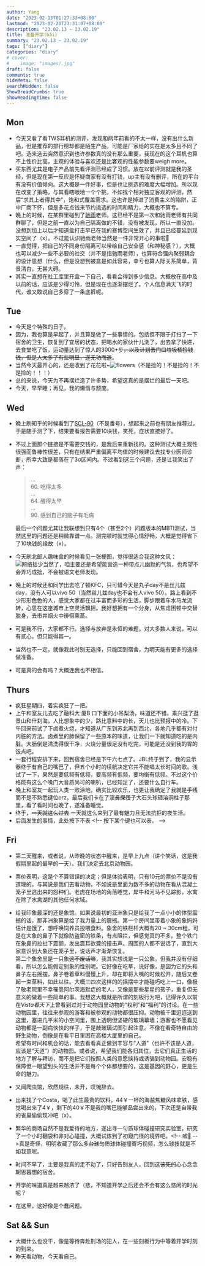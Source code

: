```yaml
---
author: Yang
date: "2023-02-13T01:27:33+08:00"
lastmod: "2023-02-20T23:31:07+08:00"
description: "23.02.13 ~ 23.02.19"
title: 准备开学(bǎi)
summary: "23.02.13 ~ 23.02.19"
tags: ["diary"]
categories: "diary"
# cover: 
#    image: "images/.jpg"
draft: false
comments: true
hideMeta: false
searchHidden: false
ShowBreadCrumbs: true
ShowReadingTime: false
---
```


## Mon

- 今天又看了看TWS耳机的测评，发现和两年前看的不太一样，没有出什么新品，但是推荐的排行榜却都是陌生产品，可能是厂家给的实在是太多且不同了吧。选来选去突然意识到也许参数真的没有那么重要，我现在的这个耳机也算不上性价比高，主观的体验与喜欢还是比客观的性能参数要weigh more。
- 买东西尤其是电子产品前先看评测已经成了习惯。放在以前评测就是我的圣经，但是现在第一反应是怀疑商家有没有打钱，up主有没有删评，所在的平台有没有价值倾向。这大概是一件好事，但是也让挑选的难度大幅增加。所以现在改变了策略，与其看瞎眼地一个个挑，不如找个相对独立客观的评测，然后“求其上者得其中”，饱和式覆盖需求。这也许是掉进了消费主义的陷阱，正中厂商下怀，但是多花点钱来节约挑选的时间和精力，大概也不算亏。
- 晚上的时候，在某群里碰到了[驰雨](https://chiyuru.github.io/)老师。这已经不是第一次和驰雨老师有共同群聊了，但是之前一直以为自己隔离做的不错，没有被发现，所以一直没加。没想到加上以后才知道盒打击早已在我的赛博空间生效了，并且已经蔓延到现实空间了（x）。不过能认识驰雨老师当然是一件非常开心的事啦🥳
- 一直觉得，把自己的不同身份隔离可以带给自己安全感（和神秘感？），大概也可以减少一些不必要的社交（并不是指驰雨老师），也算符合强内聚弱耦合的设计思想（什么，但是没想到被盒是如此容易，幸亏也算人际关系简单，背景清白，无甚大碍。
- 其实一直想在社工库里开盒一下自己，看看会得到多少信息。大概放在高中及以前的话，应该是少得可怜，但是现在也逐渐摆烂了。个人信息满天飞的时代，谁又敢说自己多穿了一条底裤呢。

## Tue

- 今天是个特殊的日子。
- 因为，我也算是早起了，并且算是做了一些事情的。包括但不限于打扫了一下宿舍的卫生，恢复到了宜居的状态，把喝水的家伙什儿洗了，出去拿了快递，去食堂吃了饭，运动量达到了惊人的3000+步<del>，以及计划去门口垃圾桶捡钱钱，但是人太多了有些明显，遂无功而返</del>。
- 当然今天最开心的，还是收到了花花啦~![flowers](/images/flower.jpg#center)（不是捡的！不是捡的！不是捡的！！！）
- 总的来说，今天为不再摆烂造了许多势，希望这真的是摆烂的最后一天吧。
- 今天，早早睡；再见，我的懒惰与颓废。

## Wed

- 晚上刷知乎的时候看到了[SCL-90](http://www.ntneuro.org/scale/scl90.asp)（不是番号），想起来之前也有朋友推荐过，于是随手测了下，结果要看报告需要10块钱，笑死，症状直接好了。
- 不过上面那个链接是不需要交钱的，是我后来重新找的。这种测试大概主观性很强而鲁棒性很差，只有在结果严重偏离平均值的时候建议去找专业医师诊断，所幸大致是都落在了3σ区间内。不过看到这三个问题，还是让我笑出了声：
  >...  
  >60. 吃得太多  
  >...  
  >64. 醒得太早  
  >...  
  >90. 感到自己的脑子有毛病  

  最后一个问题尤其让我联想到只有4个（甚至2个）问题版本的MBTI测试，当然这里的问题还是稍微靠谱一点。测完顿时就觉得心情舒畅，大概是觉得省下了10块钱的缘故（x）。
- 今天刷北邮人趣味盒的时候看见一张梗图，觉得很适合我这种文风：![网络括少](/images/bracket.jpg#center)当然了，咱主要还是希望能营造一种带点儿幽默的气氛，也希望不会弄巧成拙，不会被语文老师发现。
- 晚上的时候还和同学出去吃了顿KFC，只可惜今天是丸子day不是丝儿兹day，没有人可以vivo 50（当然丝儿兹day也不会有人vivo 50）。路上看到不少形形色色的人，感觉大家都在过丰富而多彩的生活，脚步跟着车水马龙流转，心思在这座城市上空灵活飘摇。我好想拥有一个分身，从焦虑困顿中交替脱身，去市井烟火中徘徊熏蒸。
- 可是我不行，大家都不行。选择与放弃是永恒的难题，对大多数人来说，可以有贰心，但只能得其一。
- 当然也不一定，就像我此时别无选择，只能回到宿舍，为明天能有更多的选择做准备。
- 可是真的会有吗？大概连我也不相信。

## Thurs

- 疯狂星期四，着实疯狂了一把。
- 上午和室友儿去吃了融科大 厦B 口下面的小吊梨汤，味道还不错。乘兴逛了逛景山和什刹海，人比想象中的少，路比意料中的长，天儿也比预报中的冷。下午回来前试了下卤煮火烧，才知道从广东到苏北再到西北，各地几乎都有对付内脏的方法。卤煮里的肺保留了一些原本的味道，让我们一下就知道吃的是内脏。大肠倒是清洗得很干净，火烧分量很足没有吃完，可能是还没到我的胃的饭点吧。
- 一套行程安排下来，回到宿舍已经是下午六七点了。JBL终于到了，我的显示器终于有自己的嘴巴了，但五个小时的续航决定它并不能唱太长时间的歌。浅试了一下，果然是要低频有低频，要高频有低频，要均衡有低频。不过这个价格能有这么个嗓门大音质尚可的喇叭，已经知足了，还要什么自行车。
- 晚上和室友一起玩人类一败涂地，确实比较欢乐，也更让我确定了我就是手残而不是不熟悉键位orz。最后我们卡在了滚<del>鼻屎蛋子</del>大石头球砸溶洞柱子那里，看了看时间也晚了，遂准备睡觉。
- 终于，<del>一天就这么过去</del> 一天就这么来到了最有魅力且无法抗拒的夜生活。
- 后面发生的事情，此处按下不表 <!-\- 按下某个键也可以表。 -\->
<!-- 快到十二点的时候，高中同学打来电话问我出不出来更新一些ADH和ALDH。于是在一点多，我又回到了什刹海旁边，到了一家有些偏僻的小酒馆，老板有些胖，人很好。店里只有我们三个人，两杯精酿，一碟花生，唠着唠着就到了打烊的点儿，老板的老婆来电话催了，我们也只好另寻他处。 -->
<!-- 老板最后说的话我还记得，挂了电话，关了音响伪装成的唱片机，他讪笑着说：“这活着啊，没有老婆，不方便，有了老婆，太麻烦。” 大抵确实是这样。 -->
<!-- 北京此时的冬天，比我想象的要冷，虽然临出门前加了件衣服。但是奈何下午吃的太早而且冰啤酒也夺走了不少热量，骨骼肌已经有些蠢蠢欲动了。可喜的是看到路边还有家麻辣烫24小时营业，遂眼大肚子小地补充了点热量。这下暖和了，我们又回到了瘦落的街道，看着二环里的月亮。 -->
<!-- 北京酒店的价格在疫情之后便强势回归，变成了住不起的模样，所幸附近有几间网吧，可以大概凑活一宿。街上的行人少的可怜，连环卫工也消失不见。拉开门，网吧里却是“人声鼎沸”，第一家网吧已经没有两个人连着的位置了，我们只好再次出发。 -->
<!-- 我们在下一家网吧找到了位置。我是再无精力打游戏了，看了眼旁边的人，躺在椅子上想着明天去哪，调整了两次姿势，很快就没有知觉了。 -->
<!-- 这一天大致是真的结束了。你大概可以关掉控制台了，更多的观察可能会写在Blog/龙门阵里吧，权当头脑依然清醒的证明。 -->

## Fri

- 第二天醒来，或者说，从昨晚的状态中醒来，是早上九点（讲个笑话，这是我假期里起的最早的一天）。我们决定去北京动物园。
- 票价表明，这是个不算错误的决定；但是体验表明，只有10元的票价不是没有道理的。与其说是我们去看动物，不如说是里面为数不多的动物在看从混凝土笼子里逃出来的怨种们。老虎在场地的角落睡觉，犀牛和河马不见踪影，水禽在除了水禽湖的其他任何水域。
- 给我印象最深的还是象馆。如果说最初的亚洲象只是给我了一点小小的体型震撼的话，那非洲象算是给了我力量上的震撼。第一个房间里带着小象的象妈妈估计是饿了，想呼唤饲养员投喂食料。象舍的铁栏杆大概有20 ~ 30cm粗，可是在大象的鼻子下就像防盗窗的铁条，有点阻拦，但感觉真的不多。整个铁门在象鼻的拉扯下震颤，发出震耳欲聋的撞击声。周围的人都不说话了，直到大家意识到大象还在笼子里，说话声才渐渐恢复。  
  第二个象舍里是一只象<del>这不废话嘛</del>，我其实想说是一只公象，但我并没有仔细看，所以怎么能假定别象的性别呢。它好像在吃草，说好像，是因为它的头和鼻子左右摇摆，鼻子卷着草料慢慢上升，却在即将入嘴的时候松开，随后又卷起一束草料，如此以往。大概三四次这样的的摇摆中才能碰巧吃上一口，像极了敬老院里不幸罹患阿尔茨海默症的老人，又像是那些星星的孩子，重复但无意义的做着一些简单的事。我想这大概就是所谓的刻板行为吧，记得许久以前在*Vista看天下*上曾看到过对于动物园里动物的“权利”和“福利”的讨论。在一些动物园里，往往来参观的游客和被参观的动物都很压抑。动物被千里迢迢送到这里，塞进几平米的小空间里，围上透明但坚硬的玻璃幕墙；游客也不愿看见动物都是一副病怏怏的样子，于是敲玻璃试图引起注意。不像在看奇特自由的野生动物，倒像是在看平日里困在高楼大厦里的自己。  
  希望有时间和机会的话，能去看看真正做到丰容与“人道”（也许不该是人道，应该是“天道”）的动物园。或者说，希望我们能各归其位，去它们真正生活的地方了解与拜访，而不是把它们按照人类的意愿挟持或诱骗到动物园。安稳有保障但一眼望到头的生活并不是每个个体都想要的，这是基因的野心，更是生命的魅力。
- 又闻爬虫馆，欣然规往，未开，叹惋辞去。
- 出来找了个Costa，喝了此生最贵的饮料，44￥一杯的海盐焦糖风味拿铁，感觉喝出来了4￥，剩下的40￥不是我的嘴巴能够品尝出来的，下次还是自带我的雀巢偷偷现冲吧（x）。
- 繁华的商场自然不是我爱待的地方，遂出寻一匀质球体碰撞研究实验室，研究了一个小时翻袋和非对心碰撞，大概试炼到了初窥门径的境界吧。<!-\- 嘘🤫 -\-><!-- <del>这下次和女朋友打不得一杆清台啊哈哈哈哈哈哈她可得蹲地上哭哭了哈哈哈哈哈</del> --><!-- 注释了，怕被打，嘿嘿 -->真是奇怪，明明收藏了那么多<del>台球</del>匀质球体碰撞寄巧视频，怎么球技就是不如我意呢。

- 时间不早了，主要是我真的走不动了，只好告别友人，回到这<del>该死的</del>心心念念朝思暮想的宿舍。
- 开学的味道真是越来越浓了（悲，不知道开学之后还会不会有这么悠闲的时光呢？
- 在这里，这好像是个蠢问题。

## Sat && Sun

- 大概什么也没干，像是等待奔赴刑场的犯人，在一些刻板行为中等着开学时刻的到来。
- 昨天看动物，今天看自己。
